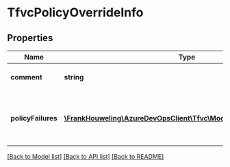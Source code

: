 # TfvcPolicyOverrideInfo

## Properties
Name | Type | Description | Notes
------------ | ------------- | ------------- | -------------
**comment** | **string** | Overidden policy comment. | [optional] 
**policyFailures** | [**\FrankHouweling\AzureDevOpsClient\Tfvc\Model\TfvcPolicyFailureInfo[]**](TfvcPolicyFailureInfo.md) | Information on the failed policy that was overridden. | [optional] 

[[Back to Model list]](../README.md#documentation-for-models) [[Back to API list]](../README.md#documentation-for-api-endpoints) [[Back to README]](../README.md)


